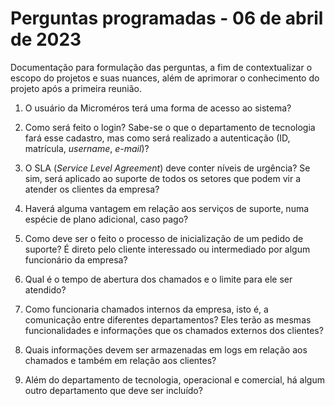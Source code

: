 # Perguntas programadas - 06 de abril de 2023
Documentação para formulação das perguntas, a fim de contextualizar o escopo do projetos e suas nuances, além de aprimorar o conhecimento do projeto após a primeira reunião. 

1. O usuário da Microméros terá uma forma de acesso ao sistema?

2. Como será feito o login? Sabe-se o que o departamento de tecnologia fará esse cadastro, mas como será realizado a autenticação (ID, matrícula, _username_, _e-mail_)?

3. O SLA (_Service Level Agreement_) deve conter níveis de urgência? Se sim, será aplicado ao suporte de todos os setores que podem vir a atender os clientes da empresa?

4. Haverá alguma vantagem em relação aos serviços de suporte, numa espécie de plano adicional, caso pago?

5. Como deve ser o feito o processo de inicialização de um pedido de suporte? É direto pelo cliente interessado ou intermediado por algum funcionário da empresa? 

6. Qual é o tempo de abertura dos chamados e o limite para ele ser atendido? 

7. Como funcionaria chamados internos da empresa, isto é, a comunicação entre diferentes departamentos? Eles terão as mesmas funcionalidades e informações que os chamados externos dos clientes? 

8. Quais informações devem ser armazenadas em logs em relação aos chamados e também em relação aos clientes?

9. Além do departamento de tecnologia, operacional e comercial, há algum outro departamento que deve ser incluído?